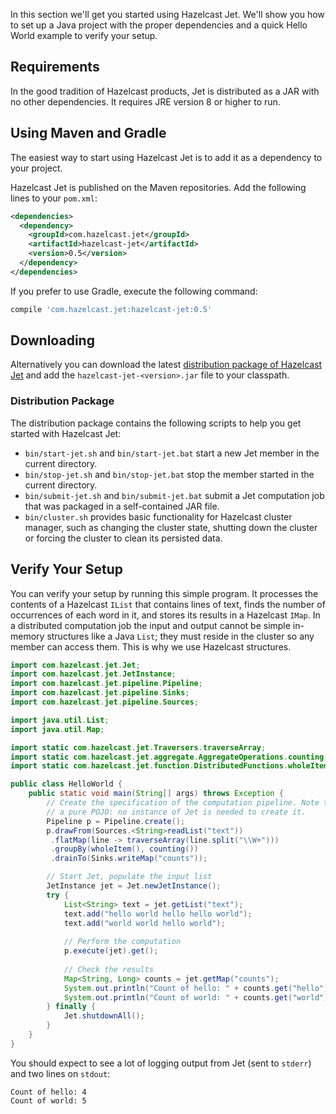 In this section we'll get you started using Hazelcast Jet. We'll
show you how to set up a Java project with the proper dependencies and a
quick Hello World example to verify your setup. 

## Requirements

In the good tradition of Hazelcast products, Jet is distributed as a JAR
with no other dependencies. It requires JRE version 8 or higher to run.

## Using Maven and Gradle

The easiest way to start using Hazelcast Jet is to add it as a
dependency to your project.

Hazelcast Jet is published on the Maven repositories. Add the following
lines to your `pom.xml`:

```xml
<dependencies>
  <dependency>
    <groupId>com.hazelcast.jet</groupId>
    <artifactId>hazelcast-jet</artifactId>
    <version>0.5</version>
  </dependency>
</dependencies>
```

If you prefer to use Gradle, execute the following command:

```groovy
compile 'com.hazelcast.jet:hazelcast-jet:0.5'
```

## Downloading

Alternatively you can download the latest [distribution package of
Hazelcast Jet](http://jet.hazelcast.org/download/)
and add the `hazelcast-jet-<version>.jar` file to your classpath.

### Distribution Package

The distribution package contains the following scripts to help you get
started with Hazelcast Jet:

* `bin/start-jet.sh` and `bin/start-jet.bat` start a new Jet member in
the current directory.
* `bin/stop-jet.sh` and `bin/stop-jet.bat` stop the member started in 
the current directory.
* `bin/submit-jet.sh` and `bin/submit-jet.bat` submit a Jet computation 
job that was packaged in a self-contained JAR file.
* `bin/cluster.sh` provides basic functionality for Hazelcast cluster
manager, such as changing the cluster state, shutting down the cluster
or forcing the cluster to clean its persisted data.

## Verify Your Setup

You can verify your setup by running this simple program. It processes
the contents of a Hazelcast `IList` that contains lines of text, finds 
the number of occurrences of each word in it, and stores its results
in a Hazelcast `IMap`. In a distributed  computation job the input and 
output cannot be simple in-memory structures like a Java `List`; they 
must reside in the cluster so any member can access them. This is why we 
use Hazelcast structures.

```java
import com.hazelcast.jet.Jet;
import com.hazelcast.jet.JetInstance;
import com.hazelcast.jet.pipeline.Pipeline;
import com.hazelcast.jet.pipeline.Sinks;
import com.hazelcast.jet.pipeline.Sources;

import java.util.List;
import java.util.Map;

import static com.hazelcast.jet.Traversers.traverseArray;
import static com.hazelcast.jet.aggregate.AggregateOperations.counting;
import static com.hazelcast.jet.function.DistributedFunctions.wholeItem;

public class HelloWorld {
    public static void main(String[] args) throws Exception {
        // Create the specification of the computation pipeline. Note that it is 
        // a pure POJO: no instance of Jet is needed to create it.
        Pipeline p = Pipeline.create();
        p.drawFrom(Sources.<String>readList("text"))
         .flatMap(line -> traverseArray(line.split("\\W+")))
         .groupBy(wholeItem(), counting())
         .drainTo(Sinks.writeMap("counts"));

        // Start Jet, populate the input list
        JetInstance jet = Jet.newJetInstance();
        try {
            List<String> text = jet.getList("text");
            text.add("hello world hello hello world");
            text.add("world world hello world");
            
            // Perform the computation
            p.execute(jet).get();
            
            // Check the results
            Map<String, Long> counts = jet.getMap("counts");
            System.out.println("Count of hello: " + counts.get("hello"));
            System.out.println("Count of world: " + counts.get("world"));
        } finally {
            Jet.shutdownAll();
        }
    }
}
```

You should expect to see a lot of logging output from Jet (sent to `stderr`) and two
lines on `stdout`:

```text
Count of hello: 4
Count of world: 5
```
